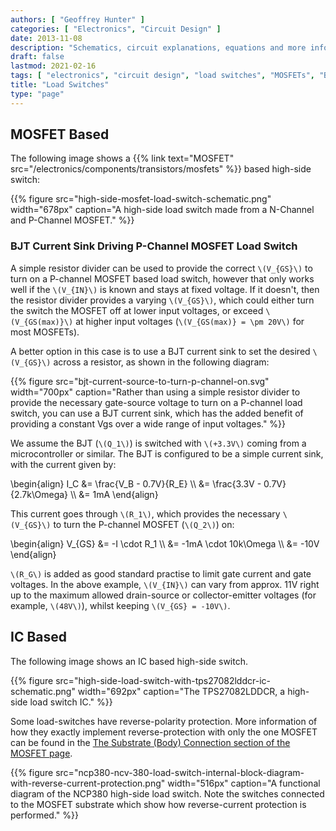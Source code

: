 ```yaml
---
authors: [ "Geoffrey Hunter" ]
categories: [ "Electronics", "Circuit Design" ]
date: 2013-11-08
description: "Schematics, circuit explanations, equations and more info on load switches."
draft: false
lastmod: 2021-02-16
tags: [ "electronics", "circuit design", "load switches", "MOSFETs", "BJTs", "power supplies", "loads", "current sinks", "ICs" ]
title: "Load Switches"
type: "page"
---
```


## MOSFET Based

The following image shows a {{% link text="MOSFET" src="/electronics/components/transistors/mosfets" %}} based high-side switch:

{{% figure src="high-side-mosfet-load-switch-schematic.png" width="678px" caption="A high-side load switch made from a N-Channel and P-Channel MOSFET." %}}

### BJT Current Sink Driving P-Channel MOSFET Load Switch

A simple resistor divider can be used to provide the correct `\(V_{GS}\)` to turn on a P-channel MOSFET based load switch, however that only works well if the `\(V_{IN}\)` is known and stays at fixed voltage. If it doesn't, then the resistor divider provides a varying `\(V_{GS}\)`, which could either turn the switch the MOSFET off at lower input voltages, or exceed `\(V_{GS(max)}\)` at higher input voltages (`\(V_{GS(max)} = \pm 20V\)` for most MOSFETs).

A better option in this case is to use a BJT current sink to set the desired `\(V_{GS}\)` across a resistor, as shown in the following diagram:

{{% figure src="bjt-current-source-to-turn-p-channel-on.svg" width="700px" caption="Rather than using a simple resistor divider to provide the necessary gate-source voltage to turn on a P-channel load switch, you can use a BJT current sink, which has the added benefit of providing a constant Vgs over a wide range of input voltages." %}}

We assume the BJT (`\(Q_1\)`) is switched with `\(+3.3V\)` coming from a microcontroller or similar. The BJT is configured to be a simple current sink, with the current given by:

<p>\begin{align}
I_C &= \frac{V_B - 0.7V}{R_E} \\
    &= \frac{3.3V - 0.7V}{2.7k\Omega} \\
    &= 1mA
\end{align}</p>

This current goes through `\(R_1\)`, which provides the necessary `\(V_{GS}\)` to turn the P-channel MOSFET (`\(Q_2\)`) on:

<p>\begin{align}
V_{GS}  &= -I \cdot R_1 \\
        &= -1mA \cdot 10k\Omega \\
        &= -10V
\end{align}</p>

`\(R_G\)` is added as good standard practise to limit gate current and gate voltages. In the above example, `\(V_{IN}\)` can vary from approx. 11V right up to the maximum allowed drain-source or collector-emitter voltages (for example, `\(48V\)`), whilst keeping `\(V_{GS} = -10V\)`.

## IC Based

The following image shows an IC based high-side switch.

{{% figure src="high-side-load-switch-with-tps27082lddcr-ic-schematic.png" width="692px" caption="The TPS27082LDDCR, a high-side load switch IC."  %}}

Some load-switches have reverse-polarity protection. More information of how they exactly implement reverse-protection with only the one MOSFET can be found in the [The Substrate (Body) Connection section of the MOSFET page](/electronics/components/transistors/mosfets/#the-substrate-body-connection).


{{% figure src="ncp380-ncv-380-load-switch-internal-block-diagram-with-reverse-current-protection.png" width="516px" caption="A functional diagram of the NCP380 high-side load switch. Note the switches connected to the MOSFET substrate which show how reverse-current protection is performed."  %}}


